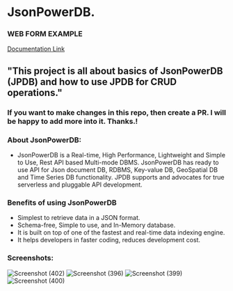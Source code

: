 # JsonPowerDB.
### WEB FORM EXAMPLE
[Documentation Link](http://login2explore.com/jpdb/docs.html)

## "This project is all about basics of JsonPowerDB (JPDB) and how to use JPDB for CRUD operations." 
### If you want to make changes in this repo, then create a PR. I will be happy to add more into it. Thanks.!
### About JsonPowerDB:

- JsonPowerDB is a Real-time, High Performance, Lightweight and Simple to Use, Rest API based Multi-mode DBMS. JsonPowerDB has ready to use API for Json document DB, RDBMS, Key-value DB, GeoSpatial DB and Time Series DB functionality. JPDB supports and advocates for true serverless and pluggable API development.

### Benefits of using JsonPowerDB

- Simplest to retrieve data in a JSON format.
- Schema-free, Simple to use, and In-Memory database.
- It is built on top of one of the fastest and real-time data indexing engine.
- It helps developers in faster coding, reduces development cost.

### Screenshots:

![Screenshot (402)](https://user-images.githubusercontent.com/109819716/180516306-5f8394e5-427d-4417-bac7-4af7b7baeea7.png)
![Screenshot (396)](https://user-images.githubusercontent.com/109819716/180516096-344307e7-3497-4a81-b480-3ade1c1a09b8.png)
![Screenshot (399)](https://user-images.githubusercontent.com/109819716/180516143-b7b17ec4-6383-4fae-b271-eee9308244b2.png)
![Screenshot (400)](https://user-images.githubusercontent.com/109819716/180516183-c2ef81b8-086a-41f5-b8c5-142f495a89de.png)

